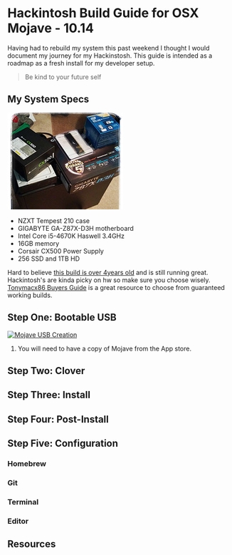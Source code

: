 # Hackintosh Build Guide for OSX Mojave - 10.14

Having had to rebuild my system this past weekend I thought I would document my journey for my Hackinstosh. This guide is intended as a roadmap as a fresh install for my developer setup.

> Be kind to your future self

## My System Specs

<img src="./hw.jpg" alt="Photo: so all my parts are finally in, time to get building!">

- NZXT Tempest 210 case
- GIGABYTE GA-Z87X-D3H motherboard
- Intel Core i5-4670K Haswell 3.4GHz
- 16GB memory
- Corsair CX500 Power Supply
- 256 SSD and 1TB HD

Hard to believe [this build is over 4years old][googleplus] and is still running great. Hackintosh's are kinda picky on hw so make sure you choose wisely. [Tonymacx86 Buyers Guide][buyersguide] is a great resource to choose from guaranteed working builds.

## Step One: Bootable USB

[![Mojave USB Creation](http://img.youtube.com/vi/f5Nn9DE_O4o/0.jpg)](http://www.youtube.com/watch?v=f5Nn9DE_O4o)

1. You will need to have a copy of Mojave from the App store.

## Step Two: Clover

## Step Three: Install

## Step Four: Post-Install

## Step Five: Configuration

### Homebrew

### Git

### Terminal

### Editor

## Resources

[githubssh]: https://help.github.com/articles/connecting-to-github-with-ssh/
[nightowliterm]: https://github.com/nickcernis/iterm2-night-owl
[intel4600youtube]: https://www.youtube.com/watch?v=sL3JmGvbAxQ&t=47s
[mojaveinstallguide]: http://techhowdy.com/process-to-install-hackintosh-macos-mojave/
[alcsound]: https://www.reddit.com/r/hackintosh/comments/4e23w6/guide_native_audio_with_clover_applealckext/
[homebrewfonts]: https://github.com/Homebrew/homebrew-cask-fonts
[googleplus]: https://plus.google.com/+FrankPigeon/posts/H5Cm7CXGwxs
[buyersguide]: https://www.tonymacx86.com/buyersguide/building-a-customac-hackintosh-the-ultimate-buyers-guide/
